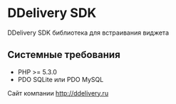 DDelivery SDK
==========

DDelivery SDK библиотека для встраивания виджета

Системные требования
-------
* PHP >= 5.3.0
* PDO SQLite или PDO MySQL


Сайт компании http://ddelivery.ru
